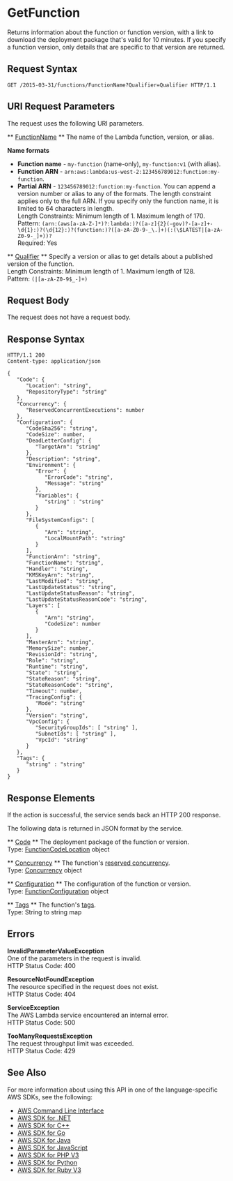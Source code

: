 # GetFunction<a name="API_GetFunction"></a>

Returns information about the function or function version, with a link to download the deployment package that's valid for 10 minutes\. If you specify a function version, only details that are specific to that version are returned\.

## Request Syntax<a name="API_GetFunction_RequestSyntax"></a>

```
GET /2015-03-31/functions/FunctionName?Qualifier=Qualifier HTTP/1.1
```

## URI Request Parameters<a name="API_GetFunction_RequestParameters"></a>

The request uses the following URI parameters\.

 ** [FunctionName](#API_GetFunction_RequestSyntax) **   <a name="SSS-GetFunction-request-FunctionName"></a>
The name of the Lambda function, version, or alias\.  

**Name formats**
+  **Function name** \- `my-function` \(name\-only\), `my-function:v1` \(with alias\)\.
+  **Function ARN** \- `arn:aws:lambda:us-west-2:123456789012:function:my-function`\.
+  **Partial ARN** \- `123456789012:function:my-function`\.
You can append a version number or alias to any of the formats\. The length constraint applies only to the full ARN\. If you specify only the function name, it is limited to 64 characters in length\.  
Length Constraints: Minimum length of 1\. Maximum length of 170\.  
Pattern: `(arn:(aws[a-zA-Z-]*)?:lambda:)?([a-z]{2}(-gov)?-[a-z]+-\d{1}:)?(\d{12}:)?(function:)?([a-zA-Z0-9-_\.]+)(:(\$LATEST|[a-zA-Z0-9-_]+))?`   
Required: Yes

 ** [Qualifier](#API_GetFunction_RequestSyntax) **   <a name="SSS-GetFunction-request-Qualifier"></a>
Specify a version or alias to get details about a published version of the function\.  
Length Constraints: Minimum length of 1\. Maximum length of 128\.  
Pattern: `(|[a-zA-Z0-9$_-]+)` 

## Request Body<a name="API_GetFunction_RequestBody"></a>

The request does not have a request body\.

## Response Syntax<a name="API_GetFunction_ResponseSyntax"></a>

```
HTTP/1.1 200
Content-type: application/json

{
   "Code": { 
      "Location": "string",
      "RepositoryType": "string"
   },
   "Concurrency": { 
      "ReservedConcurrentExecutions": number
   },
   "Configuration": { 
      "CodeSha256": "string",
      "CodeSize": number,
      "DeadLetterConfig": { 
         "TargetArn": "string"
      },
      "Description": "string",
      "Environment": { 
         "Error": { 
            "ErrorCode": "string",
            "Message": "string"
         },
         "Variables": { 
            "string" : "string" 
         }
      },
      "FileSystemConfigs": [ 
         { 
            "Arn": "string",
            "LocalMountPath": "string"
         }
      ],
      "FunctionArn": "string",
      "FunctionName": "string",
      "Handler": "string",
      "KMSKeyArn": "string",
      "LastModified": "string",
      "LastUpdateStatus": "string",
      "LastUpdateStatusReason": "string",
      "LastUpdateStatusReasonCode": "string",
      "Layers": [ 
         { 
            "Arn": "string",
            "CodeSize": number
         }
      ],
      "MasterArn": "string",
      "MemorySize": number,
      "RevisionId": "string",
      "Role": "string",
      "Runtime": "string",
      "State": "string",
      "StateReason": "string",
      "StateReasonCode": "string",
      "Timeout": number,
      "TracingConfig": { 
         "Mode": "string"
      },
      "Version": "string",
      "VpcConfig": { 
         "SecurityGroupIds": [ "string" ],
         "SubnetIds": [ "string" ],
         "VpcId": "string"
      }
   },
   "Tags": { 
      "string" : "string" 
   }
}
```

## Response Elements<a name="API_GetFunction_ResponseElements"></a>

If the action is successful, the service sends back an HTTP 200 response\.

The following data is returned in JSON format by the service\.

 ** [Code](#API_GetFunction_ResponseSyntax) **   <a name="SSS-GetFunction-response-Code"></a>
The deployment package of the function or version\.  
Type: [FunctionCodeLocation](API_FunctionCodeLocation.md) object

 ** [Concurrency](#API_GetFunction_ResponseSyntax) **   <a name="SSS-GetFunction-response-Concurrency"></a>
The function's [reserved concurrency](https://docs.aws.amazon.com/lambda/latest/dg/concurrent-executions.html)\.  
Type: [Concurrency](API_Concurrency.md) object

 ** [Configuration](#API_GetFunction_ResponseSyntax) **   <a name="SSS-GetFunction-response-Configuration"></a>
The configuration of the function or version\.  
Type: [FunctionConfiguration](API_FunctionConfiguration.md) object

 ** [Tags](#API_GetFunction_ResponseSyntax) **   <a name="SSS-GetFunction-response-Tags"></a>
The function's [tags](https://docs.aws.amazon.com/lambda/latest/dg/tagging.html)\.  
Type: String to string map

## Errors<a name="API_GetFunction_Errors"></a>

 **InvalidParameterValueException**   
One of the parameters in the request is invalid\.  
HTTP Status Code: 400

 **ResourceNotFoundException**   
The resource specified in the request does not exist\.  
HTTP Status Code: 404

 **ServiceException**   
The AWS Lambda service encountered an internal error\.  
HTTP Status Code: 500

 **TooManyRequestsException**   
The request throughput limit was exceeded\.  
HTTP Status Code: 429

## See Also<a name="API_GetFunction_SeeAlso"></a>

For more information about using this API in one of the language\-specific AWS SDKs, see the following:
+  [AWS Command Line Interface](https://docs.aws.amazon.com/goto/aws-cli/lambda-2015-03-31/GetFunction) 
+  [AWS SDK for \.NET](https://docs.aws.amazon.com/goto/DotNetSDKV3/lambda-2015-03-31/GetFunction) 
+  [AWS SDK for C\+\+](https://docs.aws.amazon.com/goto/SdkForCpp/lambda-2015-03-31/GetFunction) 
+  [AWS SDK for Go](https://docs.aws.amazon.com/goto/SdkForGoV1/lambda-2015-03-31/GetFunction) 
+  [AWS SDK for Java](https://docs.aws.amazon.com/goto/SdkForJava/lambda-2015-03-31/GetFunction) 
+  [AWS SDK for JavaScript](https://docs.aws.amazon.com/goto/AWSJavaScriptSDK/lambda-2015-03-31/GetFunction) 
+  [AWS SDK for PHP V3](https://docs.aws.amazon.com/goto/SdkForPHPV3/lambda-2015-03-31/GetFunction) 
+  [AWS SDK for Python](https://docs.aws.amazon.com/goto/boto3/lambda-2015-03-31/GetFunction) 
+  [AWS SDK for Ruby V3](https://docs.aws.amazon.com/goto/SdkForRubyV3/lambda-2015-03-31/GetFunction) 